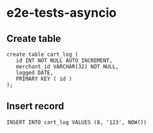 # e2e-tests-asyncio

## Create table

```
create table cart_log (
   id INT NOT NULL AUTO_INCREMENT,
   merchant_id VARCHAR(32) NOT NULL,
   logged DATE,
   PRIMARY KEY ( id )
);
```

## Insert record

```
INSERT INTO cart_log VALUES (8, '123', NOW())
```
